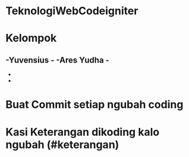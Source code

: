 # TeknologiWebCodeigniter
# Kelompok
-Yuvensius  -
-Ares Yudha -
-
-
-

# Buat Commit setiap ngubah coding 
# Kasi Keterangan dikoding kalo ngubah (#keterangan)
